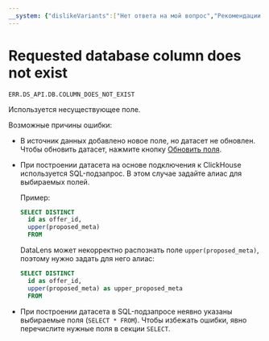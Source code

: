 ```yaml
---
__system: {"dislikeVariants":["Нет ответа на мой вопрос","Рекомендации не помогли","Содержание не соответствует заголовку","Другое"]}
---
```

# Requested database column does not exist

`ERR.DS_API.DB.COLUMN_DOES_NOT_EXIST`

Используется несуществующее поле.

Возможные причины ошибки:

* В источник данных добавлено новое поле, но датасет не обновлен. Чтобы обновить датасет, нажмите кнопку [Обновить поля](../../operations/dataset/update-field.md).

* При построении датасета на основе подключения к ClickHouse используется SQL-подзапрос. В этом случае задайте алиас для выбираемых полей.

   Пример:

   ```sql
   SELECT DISTINCT
     id as offer_id,
     upper(proposed_meta)
     FROM
   ```
   
   DataLens может некорректно распознать поле `upper(proposed_meta)`, поэтому нужно задать для него алиас:

   ```sql
   SELECT DISTINCT
     id as offer_id,
     upper(proposed_meta) as upper_proposed_meta
     FROM
   ```

* При построении датасета в SQL-подзапросе неявно указаны выбираемые поля (`SELECT * FROM`). Чтобы избежать ошибки, явно перечислите нужные поля в секции `SELECT`.
